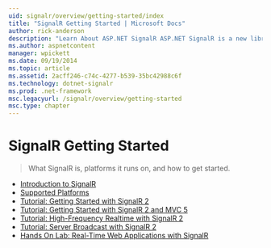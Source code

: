 ```yaml
---
uid: signalr/overview/getting-started/index
title: "SignalR Getting Started | Microsoft Docs"
author: rick-anderson
description: "Learn About ASP.NET SignalR ASP.NET SignalR is a new library for ASP.NET developers that makes developing real-time web functionality easy. SignalR allows bi..."
ms.author: aspnetcontent
manager: wpickett
ms.date: 09/19/2014
ms.topic: article
ms.assetid: 2acff246-c74c-4277-b539-35bc42988c6f
ms.technology: dotnet-signalr
ms.prod: .net-framework
msc.legacyurl: /signalr/overview/getting-started
msc.type: chapter
---
```

SignalR Getting Started
====================
> What SignalR is, platforms it runs on, and how to get started.


- [Introduction to SignalR](introduction-to-signalr.md)
- [Supported Platforms](supported-platforms.md)
- [Tutorial: Getting Started with SignalR 2](tutorial-getting-started-with-signalr.md)
- [Tutorial: Getting Started with SignalR 2 and MVC 5](tutorial-getting-started-with-signalr-and-mvc.md)
- [Tutorial: High-Frequency Realtime with SignalR 2](tutorial-high-frequency-realtime-with-signalr.md)
- [Tutorial: Server Broadcast with SignalR 2](tutorial-server-broadcast-with-signalr.md)
- [Hands On Lab: Real-Time Web Applications with SignalR](real-time-web-applications-with-signalr.md)